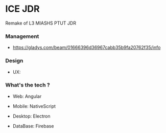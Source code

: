 # ICE JDR

Remake of L3 MIASHS PTUT JDR

### Management

- https://gladys.com/beam/01666396d36967cabb35b9fa20762f35/info

### Design

- UX: 

### What's the tech ?
- Web: Angular
- Mobile: NativeScript
- Desktop: Electron

- DataBase: Firebase

